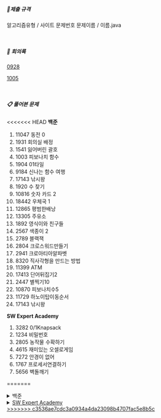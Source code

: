 

##### 📌제출 규격

알고리즘유형 / 사이트 문제번호 문제이름 / 이름.java

<br>

##### 📖 회의록

[0928](https://github.com/SSAFY6-SEOUL13-RUNAWAY/AlogrithmStudy/blob/main/Minutes%20of%20Meeting/2021_09_28.md)

[1005](https://github.com/SSAFY6-SEOUL13-RUNAWAY/AlogrithmStudy/blob/main/Minutes%20of%20Meeting/2021_10_05.md)

<br>

##### 📋 풀어본 문제

<<<<<<< HEAD
**백준**

1. 11047 동전 0
2. 1931 회의실 배정
3. 1541 잃어버린 괄호
4. 1003 피보나치 함수
5. 1904 01타일
6. 9184 신나는 함수 여행
7. 17143 낚시왕
8. 1920 수 찾기
9. 10816 숫자 카드 2
10. 18442 우체국 1
11. 12865 평범한배낭
12. 13305 주유소
13. 1892 영식이와 친구들
14. 2567 색종이 2
15. 2789 블랙잭
16. 2804 크로스워드만들기
17. 2941 크로아티아알파벳
18. 8320 직사각형을 만드는 방법
19. 11399 ATM
20. 17413 단어뒤집기2
21. 2447 별찍기10
22. 10870 피보나치수5
23. 11729 하노이탑이동순서
24. 17143 낚시왕



**SW Expert Academy**

1. 3282 0/1Knapsack
2. 1234 비밀번호
3. 2805 농작물 수확하기
4. 4615 재미있는 오셀로게임
5. 7272 안경이 없어
6. 1767 프로세서연결하기
7. 5656 벽돌깨기

=======
<details>
    <summary>백준</summary>
    <ol>
        <li><a href="https://www.acmicpc.net/problem/11047">11047 동전 0</li>
        <li><a href="https://www.acmicpc.net/problem/1931">1931 회의실 배정</li>
        <li><a href="https://www.acmicpc.net/problem/1541">1541 잃어버린 괄호</li>
        <li><a href="https://www.acmicpc.net/problem/1003">1003 피보나치 함수</li>
        <li><a href="https://www.acmicpc.net/problem/1904">1904 01타일</li>
        <li><a href="https://www.acmicpc.net/problem/9184">9184 신나는 함수 여행</li>
        <li><a href="https://www.acmicpc.net/problem/17143">17143 낚시왕</li>
    </ol>
</details>

<details>
    <summary>SW Expert Academy</summary>
    <ol>
        <li>3282 0/1Knapsack</li>
    </ol>
</details>
>>>>>>> c3536ae7cdc3a0934a4da23098b4707fac5e8b5c
